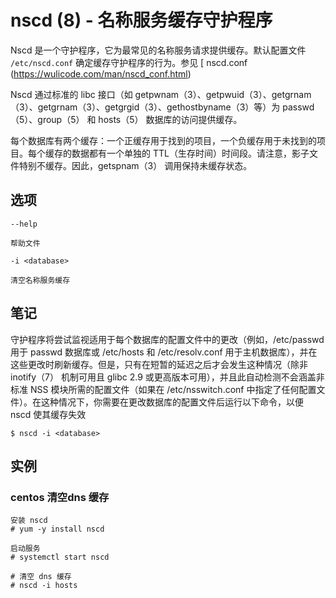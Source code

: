 # nscd (8) - 名称服务缓存守护程序

Nscd 是一个守护程序，它为最常见的名称服务请求提供缓存。默认配置文件 `/etc/nscd.conf` 确定缓存守护程序的行为。参见 [
nscd.conf (https://wulicode.com/man/nscd_conf.html)

Nscd 通过标准的 libc 接口（如 getpwnam（3）、getpwuid（3）、getgrnam（3）、getgrnam（3）、getgrgid（3）、gethostbyname（3）等）为 passwd（5）、group（5） 和 hosts（5） 数据库的访问提供缓存。

每个数据库有两个缓存：一个正缓存用于找到的项目，一个负缓存用于未找到的项目。每个缓存的数据都有一个单独的 TTL（生存时间）时间段。请注意，影子文件特别不缓存。因此，getspnam（3）
调用保持未缓存状态。

## 选项

`--help`

    帮助文件

`-i <database>`

    清空名称服务缓存

## 笔记

守护程序将尝试监视适用于每个数据库的配置文件中的更改（例如，/etc/passwd 用于 passwd 数据库或 /etc/hosts 和 /etc/resolv.conf
用于主机数据库），并在这些更改时刷新缓存。但是，只有在短暂的延迟之后才会发生这种情况（除非 inotify（7） 机制可用且 glibc 2.9 或更高版本可用），并且此自动检测不会涵盖非标准
NSS 模块所需的配置文件（如果在 /etc/nsswitch.conf 中指定了任何配置文件）。在这种情况下，你需要在更改数据库的配置文件后运行以下命令，以便 nscd 使其缓存失效

```
$ nscd -i <database>
```

## 实例

### centos 清空dns 缓存

```
安装 nscd
# yum -y install nscd

启动服务
# systemctl start nscd

# 清空 dns 缓存
# nscd -i hosts
```

